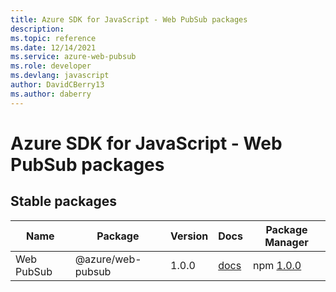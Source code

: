 ```yaml
---
title: Azure SDK for JavaScript - Web PubSub packages
description: 
ms.topic: reference
ms.date: 12/14/2021
ms.service: azure-web-pubsub
ms.role: developer
ms.devlang: javascript
author: DavidCBerry13
ms.author: daberry
---
```


# Azure SDK for JavaScript - Web PubSub packages

## Stable packages

| Name                  | Package              | Version          | Docs                   | Package Manager                |
|-----------------------|----------------------|------------------|------------------------|--------------------------------|
| Web PubSub | @azure/web-pubsub | 1.0.0 | [docs](/azure/javascript/sdk/sdk-demo2/web-pubsub/web-pubsub/azure-web-pubsub/stable)  | npm [1.0.0](https://www.npmjs.com/package/%40azure%2Fweb-pubsub) |
 

 


 